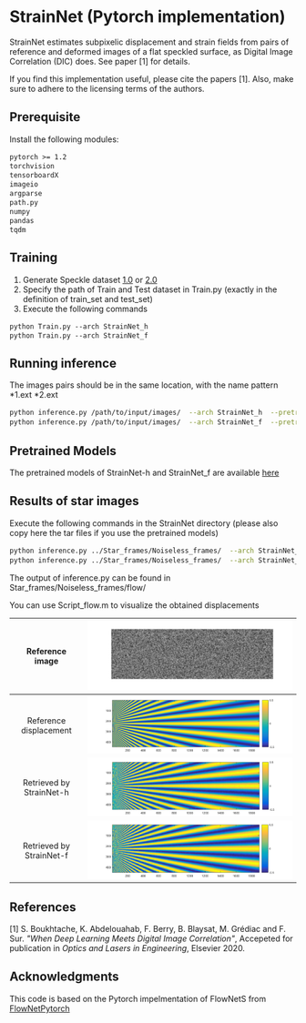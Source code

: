 # StrainNet (Pytorch implementation)

StrainNet estimates subpixelic displacement and strain fields from pairs of reference and deformed images of a flat speckled surface, as Digital Image Correlation (DIC) does. See paper [1] for details. 

If you find this implementation useful, please cite the papers [1]. Also, make sure to adhere to the licensing terms of the authors. 

## Prerequisite

Install the following modules: 

```
pytorch >= 1.2
torchvision
tensorboardX 
imageio
argparse
path.py
numpy
pandas
tqdm
```

## Training
1. Generate Speckle dataset [1.0](Dataset/Speckle%20dataset%201.0) or [2.0](Dataset/Speckle%20dataset%202.0)
2. Specify the path of Train and Test dataset in Train.py (exactly in the definition of train_set and test_set)
3. Execute the following commands
```
python Train.py --arch StrainNet_h 
python Train.py --arch StrainNet_f
```

## Running inference

The images pairs should be in the same location, with the name pattern *1.ext  *2.ext

```bash
python inference.py /path/to/input/images/  --arch StrainNet_h  --pretrained /path/to/pretrained/model
python inference.py /path/to/input/images/  --arch StrainNet_f  --pretrained /path/to/pretrained/model  
```

## Pretrained Models

The pretrained models of StrainNet-h and StrainNet_f are available [here](https://drive.google.com/drive/folders/1eh2h6ysikk87L_uad8NNt4FpEq7BSN9M?usp=sharing) 

## Results of star images

Execute the following commands in the StrainNet directory (please also copy here the tar files if you use the pretrained models)

```bash
python inference.py ../Star_frames/Noiseless_frames/  --arch StrainNet_h  --pretrained StrainNet-h.pth.tar
python inference.py ../Star_frames/Noiseless_frames/  --arch StrainNet_f  --pretrained StrainNet-f.pth.tar
```
The output of inference.py can be found in Star_frames/Noiseless_frames/flow/

You can use Script_flow.m to visualize the obtained displacements 

|Reference image   | ![](Star_frames/Displacements/Star.png)   |
|:----------:|:---------------------------------------------:|
|Reference displacement   | ![](Star_frames/Displacements/Reference.png)  |
|Retrieved by StrainNet-h  | ![](Star_frames/Displacements/StrainNet-h.png)|
|Retrieved by StrainNet-f | ![](Star_frames/Displacements/StrainNet-f.png)|


## References 
[1] S. Boukhtache, K. Abdelouahab, F. Berry, B. Blaysat, M. Grédiac and F. Sur. *"When Deep Learning Meets Digital Image Correlation"*, Accepeted for publication in *Optics and Lasers in Engineering*, Elsevier 2020.  

## Acknowledgments

This code is based on the Pytorch impelmentation of FlowNetS from [FlowNetPytorch](https://github.com/ClementPinard/FlowNetPytorch)

